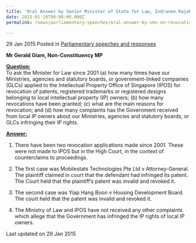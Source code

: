 ```yaml
---
title: 'Oral Answer by Senior Minister of State for Law, Indranee Rajah SC, to Parliamentary Question on revocation of patents'
date: 2015-01-29T00:00:00.000Z
permalink: /news/parliamentary-speeches/oral-answer-by-sms-on-revocation-of-patents

---
```



29 Jan 2015 Posted in [Parliamentary speeches and responses](/news/parliamentary-speeches) 

**Mr Gerald Giam, Non-Constituency MP**

**<u>Question:</u>**  
To ask the Minister for Law since 2001 (a) how many times have our Ministries, agencies and statutory boards, or government-linked companies (GLCs) applied to the Intellectual Property Office of Singapore (IPOS) for revocation of patents, registered trademarks or registered designs belonging to local intellectual property (IP) owners; (b) how many revocations have been granted; (c) what are the main reasons for revocation; and (d) how many complaints has the Government received from local IP owners about our Ministries, agencies and statutory boards, or GLCs infringing their IP rights. 

**<u>Answer:</u>**  

1. There have been two revocation applications made since 2001.  These were not made to IPOS but in the High Court, in the context of counterclaims to proceedings. 

2. The first case was Mobilestats Technologies Pte Ltd v Attorney-General. The plaintiff claimed in court that the defendant had infringed its patent.  The Court held that the plaintiff’s patent was invalid and revoked it.  

3. The second case was Yiap Hang Boon v Housing Development Board. The court held that the patent was invalid and revoked it.

4. The Ministry of Law and IPOS have not received any other complaints which allege that the Government has infringed the IP rights of local IP owners. 



<p class="right-side-updated">Last updated on 29 Jan 2015</p> 
